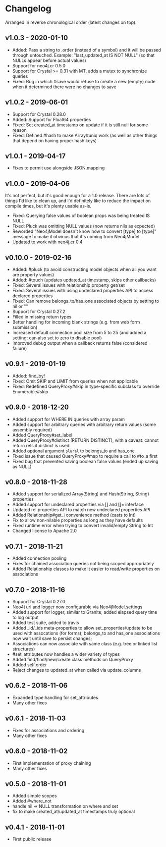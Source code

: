 # Changelog

Arranged in reverse chronological order (latest changes on top).

## v1.0.3 - 2020-01-10

* Added: Pass a string to .order (instead of a symbol) and it will be passed through untouched. Example: "last_updated_at IS NOT NULL" (so that NULLs appear before actual values)
* Support for neo4j.cr 0.5.0
* Support for Crystal >= 0.31 with MT, adds a mutex to synchronize queries
* Fixed: Bug in which #save would refuse to create a new (empty) node when it determined there were no changes to save

## v1.0.2 - 2019-06-01

* Support for Crystal 0.28.0
* Added: Support for Float64 properties
* Fixed: Set created_at timestamp on update if it is still null for some reason
* Fixed: Defined #hash to make Array#uniq work (as well as other things that depend on having proper hash keys)

## v1.0.1 - 2019-04-17

* Fixes to permit use alongside JSON.mapping

## v1.0.0 - 2019-04-06

It's not perfect, but it's good enough for a 1.0 release. There are lots of things I'd like to clean up, and I'd definitely like to reduce the impact on compile times, but it's plenty usable as-is.

* Fixed: Querying false values of boolean props was being treated IS NULL
* Fixed: Pluck was omitting NULL values (now returns nils as expected)
* Reworded "Neo4jModel doesn't know how to convert [type] to [type]" message to make it obvious that it's coming from Neo4jModel
* Updated to work with neo4j.cr 0.4

## v0.10.0 - 2019-02-16

* Added: #pluck (to avoid constructing model objects when all you want are property values)
* Added: #touch (updates updated_at timestamp, skips other callbacks)
* Fixed: Several issues with relationship property get/set
* Fixed: Several issues with using undeclared properties API to access declared properties
* Fixed: Can remove belongs_to/has_one associated objects by setting to nil or ""
* Support for Crystal 0.27.2
* Filled in missing return types
* Better handling for incoming blank strings (e.g. from web form submission)
* Increased default connection pool size from 5 to 25 (and added a setting; can also set to zero to disable pool)
* Improved debug output when a callback returns false (considered failure)

## v0.9.1 - 2019-01-19

* Added: find_by!
* Fixed: Omit SKIP and LIMIT from queries when not applicable
* Fixed: Redefined QueryProxy#skip in type-specific subclass to override Enumerable#skip

## v0.9.0 - 2018-12-20

* Added support for WHERE IN queries with array param
* Added support for arbitrary queries with arbitrary return values (some assembly required)
* Added QueryProxy#set_label
* Added QueryProxy#distinct (RETURN DISTINCT), with a caveat: cannot return rels if distinct is used
* Added optional argument `plural` to belongs_to and has_one
* Fixed issue that caused QueryProxy#map to require a call to #to_a first
* Fixed bug that prevented saving boolean false values (ended up saving as NULL)

## v0.8.0 - 2018-11-28

* Added support for serialized Array(String) and Hash(String, String) properties
* Added support for undeclared properties via [] and []= interface
* Updated rel properties API to match new undeclared properties API
* Added Relationship#get_i convenience method (casts to Int)
* Fix to allow non-nilable properties as long as they have defaults
* Fixed runtime error when trying to convert invalid/empty String to Int
* Changed license to Apache 2.0

## v0.7.1 - 2018-11-21

* Added connection pooling
* Fixes for chained association queries not being scoped appropriately
* Added Relationship classes to make it easier to read/write properties on associations

## v0.7.0 - 2018-11-16

* Support for Crystal 0.27.0
* Neo4j url and logger now configurable via Neo4jModel.settings
* Added support for logger, similar to Granite; added elapsed query time to log output
* Added test suite, added to travis
* Added _id/_ids meta-properties to allow set_properties/update to be used with assocations (for forms); belongs_to and has_one associations now wait until save to persist changes;
* Associations can now associate with same class (e.g. tree or linked list structures)
* #set_attributes now handles a wider variety of types
* Added find/find!/new/create class methods on QueryProxy
* Added self.order
* Reject changes to updated_at when called via update_columns

## v0.6.2 - 2018-11-06

* Expanded type handling for set_attributes
* Many other fixes

## v0.6.1 - 2018-11-03

* Fixes for associations and ordering
* Many other fixes

## v0.6.0 - 2018-11-02

* First implementation of proxy chaining
* Many other fixes

## v0.5.0 - 2018-11-01

* Added simple scopes
* Added #where_not
* handle nil => NULL transformation on where and set
* fix to make created_at/updated_at timestamps truly optional

## v0.4.1 - 2018-11-01

* First public release

